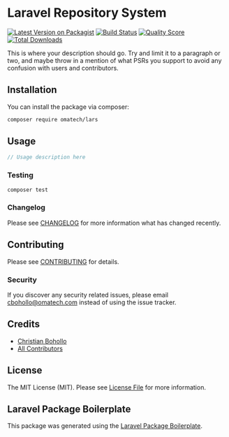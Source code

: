# Laravel Repository System

[![Latest Version on Packagist](https://img.shields.io/packagist/v/omatech/lars.svg?style=flat-square)](https://packagist.org/packages/omatech/lars)
[![Build Status](https://img.shields.io/travis/omatech/lars/master.svg?style=flat-square)](https://travis-ci.org/omatech/lars)
[![Quality Score](https://img.shields.io/scrutinizer/g/omatech/lars.svg?style=flat-square)](https://scrutinizer-ci.com/g/omatech/lars)
[![Total Downloads](https://img.shields.io/packagist/dt/omatech/lars.svg?style=flat-square)](https://packagist.org/packages/omatech/lars)

This is where your description should go. Try and limit it to a paragraph or two, and maybe throw in a mention of what PSRs you support to avoid any confusion with users and contributors.

## Installation

You can install the package via composer:

```bash
composer require omatech/lars
```

## Usage

``` php
// Usage description here
```

### Testing

``` bash
composer test
```

### Changelog

Please see [CHANGELOG](CHANGELOG.md) for more information what has changed recently.

## Contributing

Please see [CONTRIBUTING](CONTRIBUTING.md) for details.

### Security

If you discover any security related issues, please email cbohollo@omatech.com instead of using the issue tracker.

## Credits

- [Christian Bohollo](https://github.com/omatech)
- [All Contributors](../../contributors)

## License

The MIT License (MIT). Please see [License File](LICENSE.md) for more information.

## Laravel Package Boilerplate

This package was generated using the [Laravel Package Boilerplate](https://laravelpackageboilerplate.com).